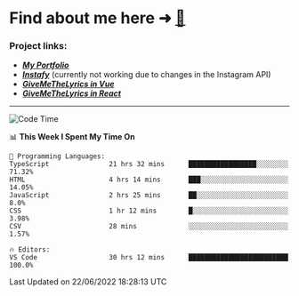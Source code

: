 # Find about me here ➜ [🧑](https://pauabella.dev)

### Project links:
- ***[My Portfolio](https://pauabella.dev)***
- ***[Instafy](https://instafy.me)*** (currently not working due to changes in the Instagram API)
- ***[GiveMeTheLyrics in Vue](https://lyrics.pauabella.dev)***
- ***[GiveMeTheLyrics in React](https://pauabella.dev/GiveMeTheLyrics)***

---
<!--START_SECTION:waka-->
![Code Time](http://img.shields.io/badge/Code%20Time-1%2C198%20hrs%2043%20mins-blue)

📊 **This Week I Spent My Time On** 

```text
💬 Programming Languages: 
TypeScript               21 hrs 32 mins      █████████████████░░░░░░░░   71.32% 
HTML                     4 hrs 14 mins       ███░░░░░░░░░░░░░░░░░░░░░░   14.05% 
JavaScript               2 hrs 25 mins       ██░░░░░░░░░░░░░░░░░░░░░░░   8.0% 
CSS                      1 hr 12 mins        █░░░░░░░░░░░░░░░░░░░░░░░░   3.98% 
CSV                      28 mins             ░░░░░░░░░░░░░░░░░░░░░░░░░   1.57%

🔥 Editors: 
VS Code                  30 hrs 12 mins      █████████████████████████   100.0%

```


 Last Updated on 22/06/2022 18:28:13 UTC
<!--END_SECTION:waka-->
